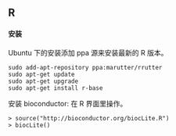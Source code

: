 ## R

#### 安装

Ubuntu 下的安装添加 ppa 源来安装最新的 R 版本。

```
sudo add-apt-repository ppa:marutter/rrutter
sudo apt-get update
sudo apt-get upgrade
sudo apt-get install r-base
```

安装 bioconductor: 在 R 界面里操作。

```
> source("http://bioconductor.org/biocLite.R")
> biocLite()
```
